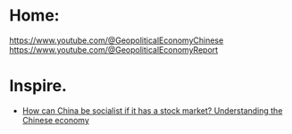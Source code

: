 # Home:
https://www.youtube.com/@GeopoliticalEconomyChinese
https://www.youtube.com/@GeopoliticalEconomyReport

# Inspire.
- [How can China be socialist if it has a stock market? Understanding the Chinese economy](https://youtu.be/M4__IBd_sGE)
